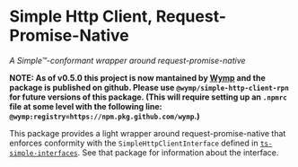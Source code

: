 # Simple Http Client, Request-Promise-Native

_A Simple™-conformant wrapper around request-promise-native_

**NOTE: As of v0.5.0 this project is now mantained by [Wymp](https://github.com/wymp) and the
package is published on github. Please use `@wymp/simple-http-client-rpn` for future versions of
this package. (This will require setting up an `.npmrc` file at some level with the following line:
`@wymp:registry=https://npm.pkg.github.com/wymp`.)**

This package provides a light wrapper around request-promise-native that enforces conformity
with the `SimpleHttpClientInterface` defined in
[`ts-simple-interfaces`](https://github.com/wymp/ts-simple-interfaces/tree/current/packages/ts-simple-interfaces).
See that package for information about the interface.

